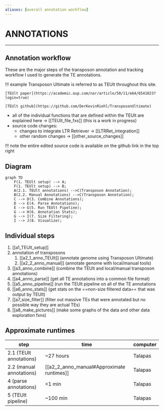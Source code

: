 ```yaml
---
aliases: [overall annotation workflow]
---
```

# ANNOTATIONS
---

## Annotation workflow
These are the major steps of the transposon annotation and tracking workflow I used to generate the TE annotations. 

!!! example
	Transposon Ultimate is referred to as TEUlt throughout this site.

	[TEUlt paper](https://academic.oup.com/nar/article/50/11/e64/6541023?login=true)
	
	[TEUlt github](https://github.com/DerKevinRiehl/TransposonUltimate)

- all of the individual functions that are defined within the TEUlt are explained here -> [[TEUlt_file_fxs]] (this is a work in progress)
- source code changes: 
	- changes to integrate LTR Retriever -> [[LTRRet_integration]]
	- other random changes -> [[other_source_changes]]

!!! note 
	the entire edited source code is available on the github link in the top right

## Diagram
``` mermaid 
graph TD
	F(1. TEUlt setup) --> A;
	F(1. TEUlt setup) --> B;
	A(2.1. TEUlt annotations) -->C(Transposon Annotation);
	B(2.2. Manual Annotations) -->C(Transposon Annotation);
	C --> D(3. Combine Annotations);
	D --> E(4. Parse Annotations);
	E --> G(5. Run TEUlt Pipeline);
	G --> H(6. Annotation Stats);
	G --> I(7. Size Filtering);
	I --> J(8. Visualize);

```



## Individual steps
1. [[a1_TEUlt_setup]]
2. annotation of transposons
	1. [[a2_1_anno_TEUlt]] (annotate genome using Transposon Ultimate)
	2. [[a2_2_anno_manual]] (annotate genome with local/manual tools)
3. [[a3_anno_combine]] (combine the TEUlt and local/manual transposon annotations)
4. [[a4_anno_parse]] (get all TE annotations into a common file format)
5. [[a5_anno_pipeline]] (run the TEUlt pipeline on all of the TE annotations
6. [[a6_anno_stats]] (get stats on the ==non-size filtered data== that was output by TEUlt)
7. [[a7_size_filter]] (filter out massive TEs that were annotated but no possible way they are actual TEs)
8. [[a8_make_pictures]] (make some graphs of the data and other data exploration fxns)

## Approximate runtimes 

| step | time | computer |
| ---- | ---- |---- |
| 2.1 (TEUlt annotations) | ~27 hours | Talapas |
| 2.2 (manual annotations) | [[a2_2_anno_manual#Approximate runtimes]] | Talapas |
| 4 (parse annotations) | <1 min | Talapas |
| 5 (TEUlt pipeline) | ~100 min | Talapas |


